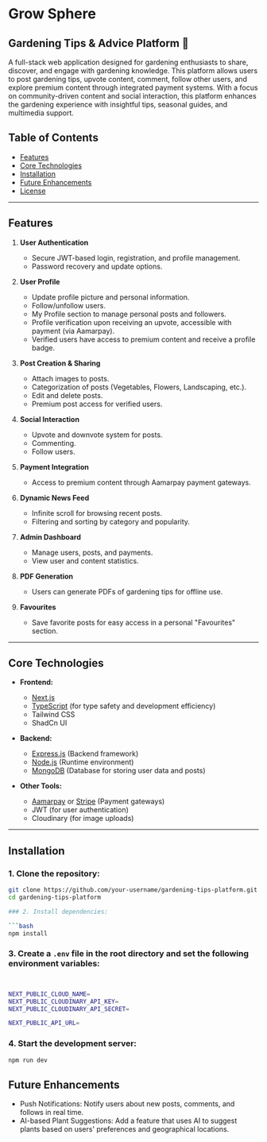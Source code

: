 # Grow Sphere

## Gardening Tips & Advice Platform 🌱

A full-stack web application designed for gardening enthusiasts to share, discover, and engage with gardening knowledge. This platform allows users to post gardening tips, upvote content, comment, follow other users, and explore premium content through integrated payment systems. With a focus on community-driven content and social interaction, this platform enhances the gardening experience with insightful tips, seasonal guides, and multimedia support.

## Table of Contents

- [Features](#features)
- [Core Technologies](#core-technologies)
- [Installation](#installation)
- [Future Enhancements](#future-enhancements)
- [License](#license)

---

## Features

1. **User Authentication**

   - Secure JWT-based login, registration, and profile management.
   - Password recovery and update options.

2. **User Profile**

   - Update profile picture and personal information.
   - Follow/unfollow users.
   - My Profile section to manage personal posts and followers.
   - Profile verification upon receiving an upvote, accessible with payment (via Aamarpay).
   - Verified users have access to premium content and receive a profile badge.

3. **Post Creation & Sharing**

   - Attach images to posts.
   - Categorization of posts (Vegetables, Flowers, Landscaping, etc.).
   - Edit and delete posts.
   - Premium post access for verified users.

4. **Social Interaction**

   - Upvote and downvote system for posts.
   - Commenting.
   - Follow users.

5. **Payment Integration**

   - Access to premium content through Aamarpay payment gateways.

6. **Dynamic News Feed**

   - Infinite scroll for browsing recent posts.
   - Filtering and sorting by category and popularity.

7. **Admin Dashboard**

   - Manage users, posts, and payments.
   - View user and content statistics.

8. **PDF Generation**

   - Users can generate PDFs of gardening tips for offline use.

9. **Favourites**
   - Save favorite posts for easy access in a personal "Favourites" section.

---

## Core Technologies

- **Frontend:**
  - [Next.js](https://nextjs.org/)
  - [TypeScript](https://www.typescriptlang.org/) (for type safety and development efficiency)
  - Tailwind CSS
  - ShadCn UI
- **Backend:**

  - [Express.js](https://expressjs.com/) (Backend framework)
  - [Node.js](https://nodejs.org/en/) (Runtime environment)
  - [MongoDB](https://www.mongodb.com/) (Database for storing user data and posts)

- **Other Tools:**
  - [Aamarpay](https://aamarpay.com/) or [Stripe](https://stripe.com/) (Payment gateways)
  - JWT (for user authentication)
  - Cloudinary (for image uploads)

---

## Installation

### 1. Clone the repository:

````bash
git clone https://github.com/your-username/gardening-tips-platform.git
cd gardening-tips-platform

### 2. Install dependencies:

```bash
npm install
````

### 3. Create a `.env` file in the root directory and set the following environment variables:

```bash


NEXT_PUBLIC_CLOUD_NAME=
NEXT_PUBLIC_CLOUDINARY_API_KEY=
NEXT_PUBLIC_CLOUDINARY_API_SECRET=

NEXT_PUBLIC_API_URL=

```

### 4. Start the development server:

```bash
npm run dev
```

## Future Enhancements

- Push Notifications: Notify users about new posts, comments, and follows in real time.
- AI-based Plant Suggestions: Add a feature that uses AI to suggest plants based on users' preferences and geographical locations.
